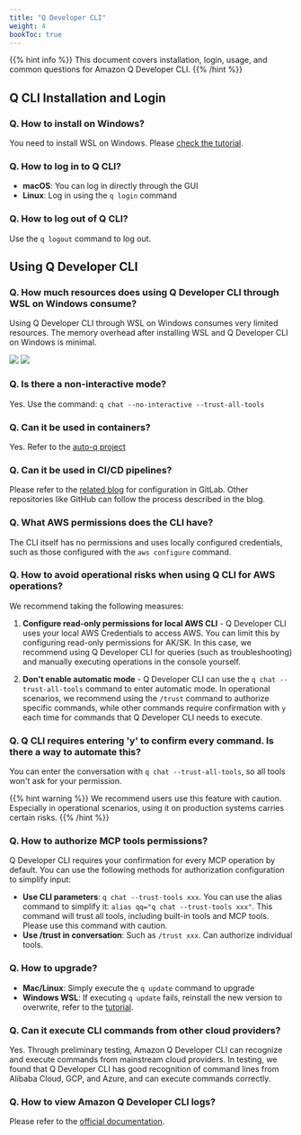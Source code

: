 ```yaml
---
title: "Q Developer CLI"
weight: 4
bookToc: true
---
```


{{% hint info %}}
This document covers installation, login, usage, and common questions for Amazon Q Developer CLI.
{{% /hint %}}

## Q CLI Installation and Login

### Q. How to install on Windows?

You need to install WSL on Windows. Please [check the tutorial](https://amzn-chn.feishu.cn/docx/YI5xdNBtRozbjkx5H3McqRm5nNg).

### Q. How to log in to Q CLI?

- **macOS**: You can log in directly through the GUI
- **Linux**: Log in using the `q login` command

### Q. How to log out of Q CLI?

Use the `q logout` command to log out.

## Using Q Developer CLI

### Q. How much resources does using Q Developer CLI through WSL on Windows consume?

Using Q Developer CLI through WSL on Windows consumes very limited resources. The memory overhead after installing WSL and Q Developer CLI on Windows is minimal.

![](/book-of-kiro/images/q_dev/wsl_resource_1.png)
![](/book-of-kiro/images/q_dev/wsl_resource_2.png)

### Q. Is there a non-interactive mode?

Yes. Use the command: `q chat --no-interactive --trust-all-tools`

### Q. Can it be used in containers?

Yes. Refer to the [auto-q project](https://github.com/DiscreteTom/auto-q/)

### Q. Can it be used in CI/CD pipelines?

Please refer to the [related blog](https://aws.amazon.com/cn/blogs/china/using-amazon-q-developer-to-build-an-enterprise-automated-code-review-process/) for configuration in GitLab. Other repositories like GitHub can follow the process described in the blog.

### Q. What AWS permissions does the CLI have?

The CLI itself has no permissions and uses locally configured credentials, such as those configured with the `aws configure` command.

### Q. How to avoid operational risks when using Q CLI for AWS operations?

We recommend taking the following measures:

1. **Configure read-only permissions for local AWS CLI** - Q Developer CLI uses your local AWS Credentials to access AWS. You can limit this by configuring read-only permissions for AK/SK. In this case, we recommend using Q Developer CLI for queries (such as troubleshooting) and manually executing operations in the console yourself.

2. **Don't enable automatic mode** - Q Developer CLI can use the `q chat --trust-all-tools` command to enter automatic mode. In operational scenarios, we recommend using the `/trust` command to authorize specific commands, while other commands require confirmation with `y` each time for commands that Q Developer CLI needs to execute.

### Q. Q CLI requires entering 'y' to confirm every command. Is there a way to automate this?

You can enter the conversation with `q chat --trust-all-tools`, so all tools won't ask for your permission.

{{% hint warning %}}
We recommend users use this feature with caution. Especially in operational scenarios, using it on production systems carries certain risks.
{{% /hint %}}

### Q. How to authorize MCP tools permissions?

Q Developer CLI requires your confirmation for every MCP operation by default. You can use the following methods for authorization configuration to simplify input:

- **Use CLI parameters**: `q chat --trust-tools xxx`. You can use the alias command to simplify it: `alias qq="q chat --trust-tools xxx"`. This command will trust all tools, including built-in tools and MCP tools. Please use this command with caution.
- **Use /trust in conversation**: Such as `/trust xxx`. Can authorize individual tools.

### Q. How to upgrade?

- **Mac/Linux**: Simply execute the `q update` command to upgrade
- **Windows WSL**: If executing `q update` fails, reinstall the new version to overwrite, refer to the [tutorial](https://docs.aws.amazon.com/amazonq/latest/qdeveloper-ug/command-line-installing.html#command-line-installing-ubuntu).

### Q. Can it execute CLI commands from other cloud providers?

Yes. Through preliminary testing, Amazon Q Developer CLI can recognize and execute commands from mainstream cloud providers. In testing, we found that Q Developer CLI has good recognition of command lines from Alibaba Cloud, GCP, and Azure, and can execute commands correctly.

### Q. How to view Amazon Q Developer CLI logs?

Please refer to the [official documentation](https://docs.aws.amazon.com/amazonq/latest/qdeveloper-ug/command-line-reference.html#command-line-reference-log-files).